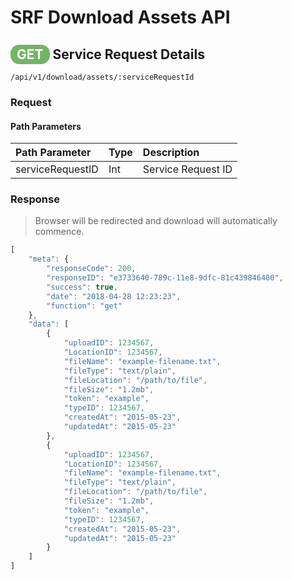 # SRF Download Assets API

## <span style="background-color: #72b566; font-weight: bold; color: #ffffff; padding: 3px 10px; border-radius: 14px;">GET</span> **Service Request Details**

```text
/api/v1/download/assets/:serviceRequestId
```

### Request

#### Path Parameters

| Path Parameter | Type | Description |
| :--- | :--- | :--- |
| serviceRequestID | Int | Service Request ID |

### Response

> Browser will be redirected and download will automatically commence.

```javascript
[
    "meta": {
        "responseCode": 200,
        "responseID": "e3733640-789c-11e8-9dfc-81c439846400",
        "success": true,
        "date": "2018-04-28 12:23:23",
        "function": "get"
    },
    "data": [
        {
            "uploadID": 1234567,
            "LocationID": 1234567,
            "fileName": "example-filename.txt",
            "fileType": "text/plain",
            "fileLocation": "/path/to/file",
            "fileSize": "1.2mb",
            "token": "example",
            "typeID": 1234567,
            "createdAt": "2015-05-23",
            "updatedAt": "2015-05-23"
        },
        {
            "uploadID": 1234567,
            "LocationID": 1234567,
            "fileName": "example-filename.txt",
            "fileType": "text/plain",
            "fileLocation": "/path/to/file",
            "fileSize": "1.2mb",
            "token": "example",
            "typeID": 1234567,
            "createdAt": "2015-05-23",
            "updatedAt": "2015-05-23"
        }
    ]
]
```
